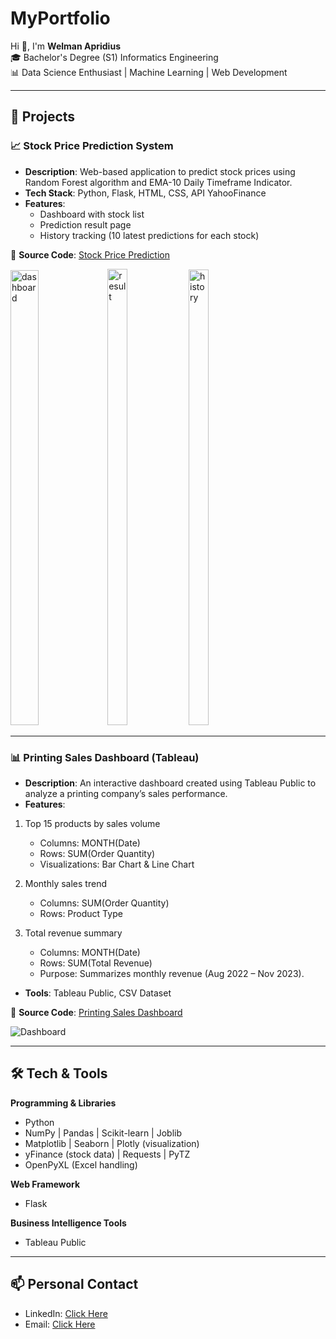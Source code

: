 # MyPortfolio  

Hi 👋, I'm **Welman Apridius**  
🎓 Bachelor's Degree (S1) Informatics Engineering  
📊 Data Science Enthusiast | Machine Learning | Web Development  

---

## 🚀 Projects  

### 📈 Stock Price Prediction System  
- **Description**: Web-based application to predict stock prices using Random Forest algorithm and EMA-10 Daily Timeframe Indicator.  
- **Tech Stack**: Python, Flask, HTML, CSS, API YahooFinance  
- **Features**:  
  - Dashboard with stock list  
  - Prediction result page  
  - History tracking (10 latest predictions for each stock)  

📂 **Source Code**: [Stock Price Prediction](https://github.com/WelmanApridius/stock-price-prediction)

<img width="806" height="728" alt="dashboard" src="https://github.com/user-attachments/assets/837dca13-9c6d-4b12-b509-67d1ed3da8e5" style="width:30%;" /> <img width="682" height="730" alt="result" src="https://github.com/user-attachments/assets/ee107ec7-abda-4b1d-89d4-628d574766e4" style="width:25%;" /> <img width="682" height="729" alt="history" src="https://github.com/user-attachments/assets/1e658238-74eb-4b92-9d1e-9d9ffc4cceec" style="width:25%;" />

---

### 📊 Printing Sales Dashboard (Tableau)  
- **Description**: An interactive dashboard created using Tableau Public to analyze a printing company’s sales performance. 
- **Features**:
1. Top 15 products by sales volume  
   - Columns: MONTH(Date)  
   - Rows: SUM(Order Quantity)  
   - Visualizations: Bar Chart & Line Chart  

2. Monthly sales trend  
   - Columns: SUM(Order Quantity)  
   - Rows: Product Type  

3. Total revenue summary  
   - Columns: MONTH(Date)  
   - Rows: SUM(Total Revenue)  
   - Purpose: Summarizes monthly revenue (Aug 2022 – Nov 2023).

- **Tools**: Tableau Public, CSV Dataset  

📂 **Source Code**: [Printing Sales Dashboard](https://github.com/WelmanApridius/Printing-Sales-Dashboard-withTableau)  

![Dashboard](./printing-sales-dashboard/dashboard/printing_dashboard.png)  

---

## 🛠 Tech & Tools  
**Programming & Libraries**
- Python
- NumPy | Pandas | Scikit-learn | Joblib
- Matplotlib | Seaborn | Plotly (visualization)
- yFinance (stock data) | Requests | PyTZ
- OpenPyXL (Excel handling)

**Web Framework**
- Flask

**Business Intelligence Tools**  
- Tableau Public
---

## 📫 Personal Contact  
- LinkedIn: [Click Here](https://linkedin.com/in/welman-apridius)  
- Email: [Click Here](welmanapridius942@gmail.com)  
